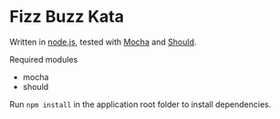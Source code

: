 # Fizz Buzz Kata  #

Written in [node.js](http://nodejs.org/‎), tested with [Mocha](http://visionmedia.github.io/mocha/) and [Should](https://github.com/visionmedia/should.js/).

Required modules

- mocha
- should

Run `npm install` in the application root folder to install dependencies.